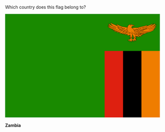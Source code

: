 Which country does this flag belong to?

![Flag of Zambia](images/Flag_of_Zambia.svg)
<!--question-->
**Zambia**